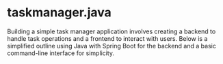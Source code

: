 # taskmanager.java
Building a simple task manager application involves creating a backend to handle task operations and a frontend to interact with users. Below is a simplified outline using Java with Spring Boot for the backend and a basic command-line interface for simplicity.

